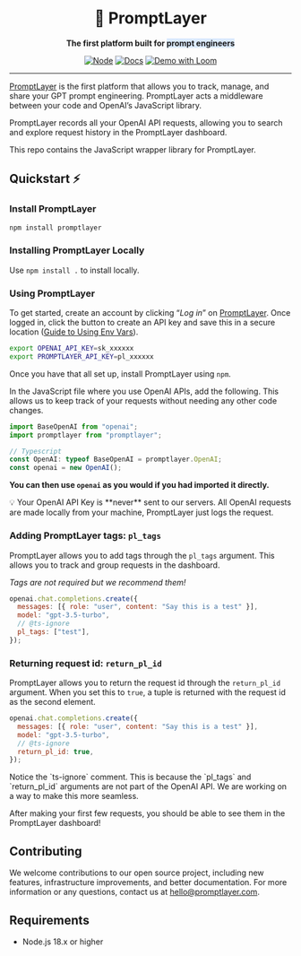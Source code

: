<div align="center">

# 🍰 PromptLayer

**The first platform built for <span style="background-color: rgb(219, 234, 254);">prompt engineers</span>**

<a href="https://nodejs.org"><img alt="Node" src="https://img.shields.io/badge/Node.js-43853D?style=for-the-badge&logo=node.js&logoColor=white"></a>
<a href="https://docs.promptlayer.com"><img alt="Docs" src="https://custom-icon-badges.herokuapp.com/badge/docs-PL-green.svg?logo=cake&style=for-the-badge"></a>
<a href="https://www.loom.com/share/196c42e43acd4a369d75e9a7374a0850"><img alt="Demo with Loom" src="https://img.shields.io/badge/Demo-loom-552586.svg?logo=loom&style=for-the-badge&labelColor=gray"></a>

---

<div align="left">

[PromptLayer](https://promptlayer.com/) is the first platform that allows you to track, manage, and share your GPT prompt engineering. PromptLayer acts a middleware between your code and OpenAI’s JavaScript library.

PromptLayer records all your OpenAI API requests, allowing you to search and explore request history in the PromptLayer dashboard.

This repo contains the JavaScript wrapper library for PromptLayer.

## Quickstart ⚡

### Install PromptLayer

```bash
npm install promptlayer
```

### Installing PromptLayer Locally

Use `npm install .` to install locally.

### Using PromptLayer

To get started, create an account by clicking “_Log in_” on [PromptLayer](https://promptlayer.com/). Once logged in, click the button to create an API key and save this in a secure location ([Guide to Using Env Vars](https://nodejs.dev/en/learn/how-to-read-environment-variables-from-nodejs/)).

```bash
export OPENAI_API_KEY=sk_xxxxxx
export PROMPTLAYER_API_KEY=pl_xxxxxx
```

Once you have that all set up, install PromptLayer using `npm`.

In the JavaScript file where you use OpenAI APIs, add the following. This allows us to keep track of your requests without needing any other code changes.

```js
import BaseOpenAI from "openai";
import promptlayer from "promptlayer";

// Typescript
const OpenAI: typeof BaseOpenAI = promptlayer.OpenAI;
const openai = new OpenAI();
```

**You can then use `openai` as you would if you had imported it directly.**

<aside>
💡 Your OpenAI API Key is **never** sent to our servers. All OpenAI requests are made locally from your machine, PromptLayer just logs the request.
</aside>

### Adding PromptLayer tags: `pl_tags`

PromptLayer allows you to add tags through the `pl_tags` argument. This allows you to track and group requests in the dashboard.

_Tags are not required but we recommend them!_

```js
openai.chat.completions.create({
  messages: [{ role: "user", content: "Say this is a test" }],
  model: "gpt-3.5-turbo",
  // @ts-ignore
  pl_tags: ["test"],
});
```

### Returning request id: `return_pl_id`

PromptLayer allows you to return the request id through the `return_pl_id` argument. When you set this to `true`, a tuple is returned with the request id as the second element.

```js
openai.chat.completions.create({
  messages: [{ role: "user", content: "Say this is a test" }],
  model: "gpt-3.5-turbo",
  // @ts-ignore
  return_pl_id: true,
});
```

<aside>
  Notice the `ts-ignore` comment. This is because the `pl_tags` and `return_pl_id` arguments are not part of the OpenAI API. We are working on a way to make this more seamless.
</aside>

After making your first few requests, you should be able to see them in the PromptLayer dashboard!

## Contributing

We welcome contributions to our open source project, including new features, infrastructure improvements, and better documentation. For more information or any questions, contact us at [hello@promptlayer.com](mailto:hello@promptlayer.com).

## Requirements

- Node.js 18.x or higher
